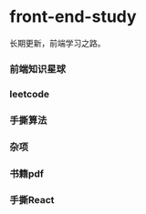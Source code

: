# front-end-study
长期更新，前端学习之路。

### 前端知识星球

### leetcode

### 手撕算法

### 杂项

### 书籍pdf

### 手撕React

